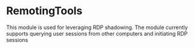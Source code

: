 # RemotingTools

This module is used for leveraging RDP shadowing.
The module currently supports querying user sessions from other computers and initiating RDP sessions

